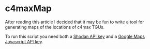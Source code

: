 # c4maxMap
After reading [this](http://jcarlosnorte.com/security/2016/03/06/hacking-tachographs-from-the-internets.html) article I decided that it may be fun to write a tool for generating maps of the locations of c4max TGUs.

To run this script you need both a [Shodan API key](https://developer.shodan.io/) and a [Google Maps Javascript API key](https://developers.google.com/maps/documentation/javascript/get-api-key).
